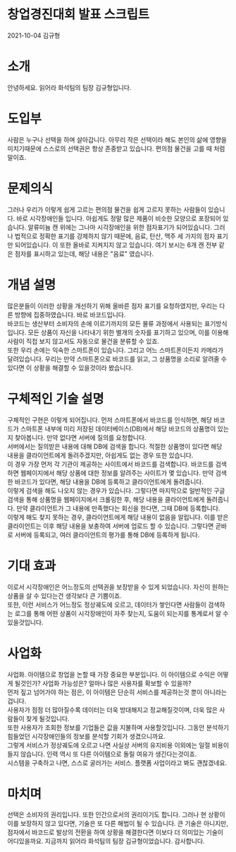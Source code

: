 창업경진대회 발표 스크립트
===
2021-10-04 김규형

# 소개
안녕하세요. 읽어라 화석팀의 팀장 김규형입니다.

# 도입부
사람은 누구나 선택을 하며 살아갑니다. 아무리 작은 선택이라 해도 본인의 삶에 영향을 미치기때문에 스스로의 선택권은 항상 존중받고 있습니다. 편의점 물건을 고를 때 처럼 말이죠.

# 문제의식
그러나 우리가 이렇게 쉽게 고르는 편의점 물건을 쉽게 고르지 못하는 사람들이 있습니다. 바로 시각장애인들 입니다. 아쉽게도 정말 많은 제품이 비슷한 모양으로 포장되어 있습니다.
알류미늄 캔 위에는 그나마 시각장애인을 위한 점자표기가 되어있습니다. 그러나 법적으로 정확한 표기를 강제하지 않기 때문에, 음료, 탄산, 맥주 세 가지의 점자 표기만 되어있습니다. 이 또한 올바로 지켜지지 않고 있습니다. 여기 보시는 6개 캔 전부 같은 점자를 표시하고 있는데, 해당 내용은 "음료" 였습니다.

# 개념 설명
많은분들이 이러한 상황을 개선하기 위해 올바른 점자 표기를 요청하였지만, 우리는 다른 방향에 집중하였습니다. 바로 바코드입니다.  
바코드는 생산부터 소비자의 손에 이르기까지의 모든 물류 과정에서 사용되는 표기방식입니다. 모든 상품이 자신을 나타내기 위한 별개의 숫자를 표기하고 있으며, 이를 이용해 사람이 직접 보지 않고서도 자동으로 물건을 분류할 수 있죠.  
또한 우리 손에는 익숙한 스마트폰이 있습니다. 그리고 어느 스마트폰이든지 카메라가 달려있습니다. 우리는 만약 스마트폰으로 바코드를 읽고, 그 상품명을 소리로 알려줄 수 있다면 이 상황을 해결할 수 있을것이라 봤습니다.

# 구체적인 기술 설명
구체적인 구현은 이렇게 되어집니다. 먼저 스마트폰에서 바코드를 인식하면, 해당 바코드가 스마트폰 내부에 미리 저장된 데이터베이스(DB)에서 해당 바코드의 상품명이 있는지 찾아봅니다. 만약 없다면 서버에 질의를 요청합니다.  
서버에서는 질의받은 내용에 대해 DB에 검색을 합니다. 적절한 상품명이 있다면 해당 내용을 클라이언트에게 돌려주겠지만, 아쉽게도 없는 경우 또한 있습니다.  
이 경우 가장 먼저 각 기관이 제공하는 사이트에서 바코드를 검색합니다. 바코드를 검색하면 웹페이지에서 해당 상품에 대한 정보를 알려주는 사이트가 몇 있습니다. 만약 검색한 바코드가 있다면, 해당 내용을 DB에 등록하고 클라이언트에게 돌려줍니다.  
이렇게 검색을 해도 나오지 않는 경우가 있습니다. 그렇다면 마지막으로 일반적인 구글 검색을 통해 상품명을 웹페이지에서 크롤링한 후, 해당 내용을 클라이언트에게 돌려줍니다. 만약 클라이언트가 그 내용에 만족했다는 회신을 한다면, 그때 DB에 등록합니다.  
이렇게 해도 찾지 못하는 경우, 클라이언트에게 해당 내용이 없음을 알립니다. 이를 받은 클라이언트는 이후 해당 내용을 보충하여 서버에 업로드 할 수 있습니다. 그렇다면 곧바로 서버에 등록되고, 여러 클라이언트의 평가를 통해 DB에 등록하게 됩니다.

# 기대 효과
이로서 시각장애인은 어느정도의 선택권을 보장받을 수 있게 되었습니다. 자신이 원하는 상품을 살 수 있다는건 생각보다 큰 기쁨이죠.  
또한, 이런 서비스가 어느정도 정상궤도에 오르고, 데이터가 쌓인다면 사람들이 검색하는 로그를 통해 어떤 상품이 시각장애인이 자주 찾는지, 도움이 되는지를 통계로서 알 수 있을것입니다.

# 사업화
사업화. 아이템으로 창업을 논할 때 가장 중요한 부분입니다. 이 아이템으로 수익은 어떻게 될것인가? 사업화 가능성은? 얼마나 많은 사용자를 확보할 수 있을까?  
먼저 짚고 넘어가야 하는 점은, 이 아이템은 단순히 서비스를 제공하는것 뿐이 아니라는겁니다.  
사용자가 점점 더 많아질수록 데이터는 더욱 방대해지고 정교해질것이며, 더욱 많은 사람들이 찾게 될것입니다.  
또한 사용자가 조회한 정보를 기업들은 값을 지불하며 사용할것입니다. 그동안 분석하기 힘들었던 시각장애인들의 정보를 분석할 기회가 생겼으니까요.  
그렇게 서비스가 정상궤도에 오르고 나면 사실상 서버의 유지비용 이외에는 일절 비용이 들지 않습니다. 인력 역시 또 다른 아이템으로 돌릴 여유가 생긴다는것이죠.  
시스템을 구축하고 나면, 스스로 굴러가는 서비스. 플랫폼 사업이라고 봐도 괜찮겠네요.

# 마치며
선택은 소비자의 권리입니다. 또한 인간으로서의 권리이기도 합니다. 그러나 현 상황이 이를 보장하지 않고 있다면, 기술은 또 다른 해법이 될 수 있습니다. 큰 기술은 아니지만, 점자에서 바코드로 발상의 전환을 하여 상황을 해결한다면 이보다 더 의미있는 기술이 어디있을까요. 지금까지 읽어라 화석팀의 팀장 김규형이었습니다. 감사합니다.